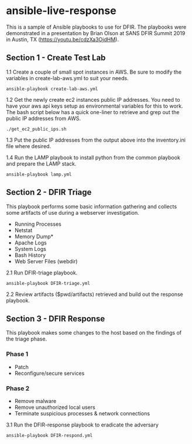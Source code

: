 # ansible-live-response

This is a sample of Ansible playbooks to use for DFIR. The playbooks were demonstrated in a presentation by Brian Olson at SANS DFIR Summit 2019 in Austin, TX (https://youtu.be/cdzXa3OjdHM).

## Section 1 - Create Test Lab
1.1 Create a couple of small spot instances in AWS. Be sure to modify the variables in create-lab-aws.yml to suit your needs.

`ansible-playbook create-lab-aws.yml`

1.2 Get the newly create ec2 instances public IP addresses. You need to have your aws api keys setup as environmental variables for this to work. The bash script below has a quick one-liner to retrieve and grep out the public IP addresses from AWS.

`./get_ec2_public_ips.sh`

1.3 Put the public IP addresses from the output above into the inventory.ini file where desired.

1.4 Run the LAMP playbook to install python from the common playbook and prepare the LAMP stack.

`ansible-playbook lamp.yml`

## Section 2 - DFIR Triage
This playbook performs some basic information gathering and collects some artifacts of use during a webserver investigation.

- Running Processes
- Netstat
- Memory Dump*
- Apache Logs
- System Logs
- Bash History
- Web Server Files (webdir)

2.1 Run DFIR-triage playbook.

`ansible-playbook DFIR-triage.yml`

2.2 Review artifacts ($pwd/artifacts) retrieved and build out the response playbook.  

## Section 3 - DFIR Response
This playbook makes some changes to the host based on the findings of the triage phase.

### Phase 1
- Patch
- Reconfigure/secure services

### Phase 2

- Remove malware
- Remove unauthorized local users
- Terminate suspicious processes & network connections

3.1 Run the DFIR-response playbook to eradicate the adversary

`ansible-playbook DFIR-respond.yml`
